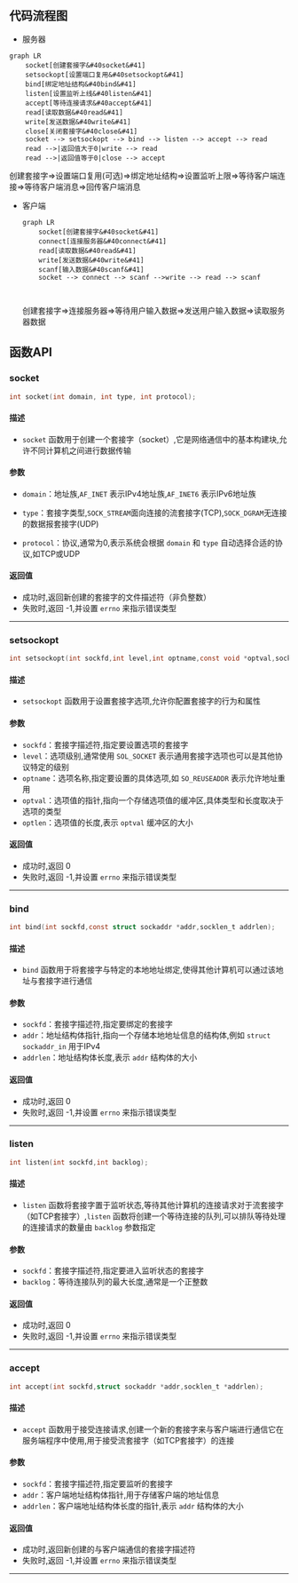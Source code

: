 ## 代码流程图

- 服务器

```mermaid
graph LR
    socket[创建套接字&#40socket&#41]
    setsockopt[设置端口复用&#40setsockopt&#41]
    bind[绑定地址结构&#40bind&#41]
    listen[设置监听上线&#40listen&#41]
    accept[等待连接请求&#40accept&#41]
    read[读取数据&#40read&#41]
    write[发送数据&#40write&#41]
    close[关闭套接字&#40close&#41]
    socket --> setsockopt --> bind --> listen --> accept --> read 
    read -->|返回值大于0|write --> read
    read -->|返回值等于0|close --> accept
```

创建套接字=>设置端口复用(可选)=>绑定地址结构=>设置监听上限=>等待客户端连接=>等待客户端消息=>回传客户端消息

- 客户端

  ```mermaid
  graph LR
      socket[创建套接字&#40socket&#41]
      connect[连接服务器&#40connect&#41]
      read[读取数据&#40read&#41]
      write[发送数据&#40write&#41]
      scanf[输入数据&#40scanf&#41]
      socket --> connect --> scanf -->write --> read --> scanf
  
         
  ```

  创建套接字=>连接服务器=>等待用户输入数据=>发送用户输入数据=>读取服务器数据

## 函数API

### socket

~~~c
int socket(int domain, int type, int protocol);
~~~

#### 描述

- `socket` 函数用于创建一个套接字（socket）,它是网络通信中的基本构建块,允许不同计算机之间进行数据传输

#### 参数

- `domain`：地址族,`AF_INET` 表示IPv4地址族,`AF_INET6` 表示IPv6地址族

- `type`：套接字类型,`SOCK_STREAM`面向连接的流套接字(TCP),`SOCK_DGRAM`无连接的数据报套接字(UDP)

- `protocol`：协议,通常为0,表示系统会根据 `domain` 和 `type` 自动选择合适的协议,如TCP或UDP

#### 返回值

- 成功时,返回新创建的套接字的文件描述符（非负整数）
- 失败时,返回 -1,并设置 `errno` 来指示错误类型

---

### setsockopt

```c
int setsockopt(int sockfd,int level,int optname,const void *optval,socklen_t optlen);
```

#### 描述

- `setsockopt` 函数用于设置套接字选项,允许你配置套接字的行为和属性

#### 参数

- `sockfd`：套接字描述符,指定要设置选项的套接字
- `level`：选项级别,通常使用 `SOL_SOCKET` 表示通用套接字选项也可以是其他协议特定的级别
- `optname`：选项名称,指定要设置的具体选项,如 `SO_REUSEADDR` 表示允许地址重用
- `optval`：选项值的指针,指向一个存储选项值的缓冲区,具体类型和长度取决于选项的类型
- `optlen`：选项值的长度,表示 `optval` 缓冲区的大小

#### 返回值

- 成功时,返回 0
- 失败时,返回 -1,并设置 `errno` 来指示错误类型

---

### bind

```c
int bind(int sockfd,const struct sockaddr *addr,socklen_t addrlen);
```

#### 描述

- `bind` 函数用于将套接字与特定的本地地址绑定,使得其他计算机可以通过该地址与套接字进行通信

#### 参数

- `sockfd`：套接字描述符,指定要绑定的套接字
- `addr`：地址结构体指针,指向一个存储本地地址信息的结构体,例如 `struct sockaddr_in` 用于IPv4
- `addrlen`：地址结构体长度,表示 `addr` 结构体的大小

#### 返回值

- 成功时,返回 0
- 失败时,返回 -1,并设置 `errno` 来指示错误类型

---

### listen

```c
int listen(int sockfd,int backlog);
```

#### 描述

- `listen` 函数将套接字置于监听状态,等待其他计算机的连接请求对于流套接字（如TCP套接字）,`listen` 函数将创建一个等待连接的队列,可以排队等待处理的连接请求的数量由 `backlog` 参数指定

#### 参数

- `sockfd`：套接字描述符,指定要进入监听状态的套接字
- `backlog`：等待连接队列的最大长度,通常是一个正整数

#### 返回值

- 成功时,返回 0
- 失败时,返回 -1,并设置 `errno` 来指示错误类型

---

### accept

~~~c
int accept(int sockfd,struct sockaddr *addr,socklen_t *addrlen);
~~~

#### 描述

- `accept` 函数用于接受连接请求,创建一个新的套接字来与客户端进行通信它在服务端程序中使用,用于接受流套接字（如TCP套接字）的连接

#### 参数

- `sockfd`：套接字描述符,指定要监听的套接字
- `addr`：客户端地址结构体指针,用于存储客户端的地址信息
- `addrlen`：客户端地址结构体长度的指针,表示 `addr` 结构体的大小

#### 返回值

- 成功时,返回新创建的与客户端通信的套接字描述符
- 失败时,返回 -1,并设置 `errno` 来指示错误类型

---